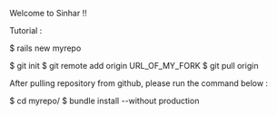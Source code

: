Welcome to Sinhar !!

Tutorial :

$ rails new myrepo

$ git init
$ git remote add origin URL_OF_MY_FORK
$ git pull origin

After pulling repository from github, please run the command below :

$ cd myrepo/
$ bundle install --without production
